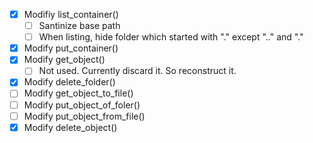 - [x] Modifiy list_container()
    - [ ] Santinize base path
    - [ ] When listing, hide folder which started with "." except ".." and "."
- [x] Modify put_container()
- [x] Modify get_object()
    - [ ] Not used. Currently discard it. So reconstruct it.
- [x] Modify delete_folder()
- [ ] Modify get_object_to_file()
- [ ] Modify put_object_of_foler()
- [ ] Modify put_object_from_file()
- [x] Modify delete_object()
